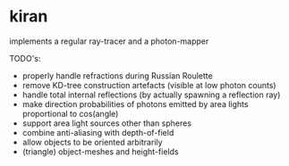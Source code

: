kiran
=====

implements a regular ray-tracer and a photon-mapper

TODO's:
  * properly handle refractions during Russian Roulette
  * remove KD-tree construction artefacts (visible at low photon counts)
  * handle total internal reflections (by actually spawning a reflection ray)
  * make direction probabilities of photons emitted by area lights proportional to cos(angle)
  * support area light sources other than spheres
  * combine anti-aliasing with depth-of-field
  * allow objects to be oriented arbitrarily
  * (triangle) object-meshes and height-fields

